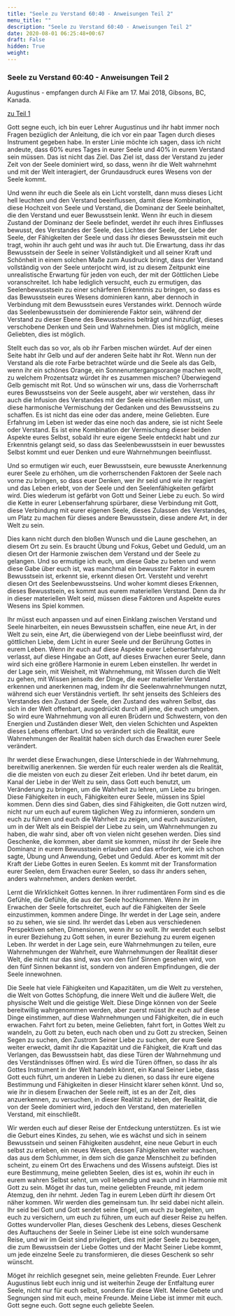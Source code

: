 ```yaml
---
title: "Seele zu Verstand 60:40 - Anweisungen Teil 2"
menu_title: ""
description: "Seele zu Verstand 60:40 - Anweisungen Teil 2"
date: 2020-08-01 06:25:48+00:67
draft: False
hidden: True
weight:
---
```

### Seele zu Verstand 60:40 - Anweisungen Teil 2

Augustinus - empfangen durch Al Fike am 17. Mai 2018, Gibsons, BC, Kanada.

[zu Teil 1](/aktuelle-botschaften/aktuelle-botschaften-in-reihenfolge-des-datums/aktuelle-botschaften-2018/seele-zu-verstand-6040-anweisungen-teil-1-af-augustinus-15-mai-2018/)

Gott segne euch, ich bin euer Lehrer Augustinus und ihr habt immer noch Fragen bezüglich der Anleitung, die ich vor ein paar Tagen durch dieses Instrument gegeben habe. In erster Linie möchte ich sagen, dass ich nicht andeute, dass 60% eures Tages in eurer Seele und 40% in eurem Verstand sein müssen. Das ist nicht das Ziel. Das Ziel ist, dass der Verstand zu jeder Zeit von der Seele dominiert wird, so dass, wenn ihr die Welt wahrnehmt und mit der Welt interagiert, der Grundausdruck eures Wesens von der Seele kommt.

Und wenn ihr euch die Seele als ein Licht vorstellt, dann muss dieses Licht hell leuchten und den Verstand beeinflussen, damit diese Kombination, diese Hochzeit von Seele und Verstand, die Dominanz der Seele beinhaltet, die den Verstand und euer Bewusstsein lenkt. Wenn ihr euch in diesem Zustand der Dominanz der Seele befindet, werdet ihr euch ihres Einflusses bewusst, des Verstandes der Seele, des Lichtes der Seele, der Liebe der Seele, der Fähigkeiten der Seele und dass ihr dieses Bewusstsein mit euch tragt, wohin ihr auch geht und was ihr auch tut. Die Erwartung, dass ihr das Bewusstsein der Seele in seiner Vollständigkeit und all seiner Kraft und Schönheit in einem solchen Maße zum Ausdruck bringt, dass der Verstand vollständig von der Seele unterjocht wird, ist zu diesem Zeitpunkt eine unrealistische Erwartung für jeden von euch, der mit der Göttlichen Liebe voranschreitet. Ich habe lediglich versucht, euch zu ermutigen, das Seelenbewusstsein zu einer schärferen Erkenntnis zu bringen, so dass es das Bewusstsein eures Wesens dominieren kann, aber dennoch in Verbindung mit dem Bewusstsein eures Verstandes wirkt. Dennoch würde das Seelenbewusstsein der dominierende Faktor sein, während der Verstand zu dieser Ebene des Bewusstseins beiträgt und hinzufügt, dieses verschobene Denken und Sein und Wahrnehmen. Dies ist möglich, meine Geliebten, dies ist möglich.

Stellt euch das so vor, als ob ihr Farben mischen würdet. Auf der einen Seite habt ihr Gelb und auf der anderen Seite habt ihr Rot. Wenn nun der Verstand als die rote Farbe betrachtet würde und die Seele als das Gelb, wenn ihr ein schönes Orange, ein Sonnenuntergangsorange machen wollt, zu welchem Prozentsatz würdet ihr es zusammen mischen? Überwiegend Gelb gemischt mit Rot. Und so wünschen wir uns, dass die Vorherrschaft eures Bewusstseins von der Seele ausgeht, aber wir verstehen, dass ihr auch die Infusion des Verstandes mit der Seele einschließen müsst, um diese harmonische Vermischung der Gedanken und des Bewusstseins zu schaffen. Es ist nicht das eine oder das andere, meine Geliebten. Eure Erfahrung im Leben ist weder das eine noch das andere, sie ist nicht Seele oder Verstand. Es ist eine Kombination der Vermischung dieser beiden Aspekte eures Selbst, sobald ihr eure eigene Seele entdeckt habt und zur Erkenntnis gelangt seid, so dass das Seelenbewusstsein in euer bewusstes Selbst kommt und euer Denken und eure Wahrnehmungen beeinflusst.

Und so ermutigen wir euch, euer Bewusstsein, eure bewusste Anerkennung eurer Seele zu erhöhen, um die vorherrschenden Faktoren der Seele nach vorne zu bringen, so dass euer Denken, wer ihr seid und wie ihr reagiert und das Leben erlebt, von der Seele und den Seelenfähigkeiten gefärbt wird. Dies wiederum ist gefärbt von Gott und Seiner Liebe zu euch. So wird die Kette in eurer Lebenserfahrung spürbarer, diese Verbindung mit Gott, diese Verbindung mit eurer eigenen Seele, dieses Zulassen des Verstandes, um Platz zu machen für dieses andere Bewusstsein, diese andere Art, in der Welt zu sein.

Dies kann nicht durch den bloßen Wunsch und die Laune geschehen, an diesem Ort zu sein. Es braucht Übung und Fokus, Gebet und Geduld, um an diesen Ort der Harmonie zwischen dem Verstand und der Seele zu gelangen. Und so ermutige ich euch, um diese Gabe zu beten und wenn diese Gabe über euch ist, was manchmal ein bewusster Faktor in eurem Bewusstsein ist, erkennt sie, erkennt diesen Ort. Versteht und verehrt diesen Ort des Seelenbewusstseins. Und woher kommt dieses Erkennen, dieses Bewusstsein, es kommt aus eurem materiellen Verstand. Denn da ihr in dieser materiellen Welt seid, müssen diese Faktoren und Aspekte eures Wesens ins Spiel kommen.

Ihr müsst euch anpassen und auf einen Einklang zwischen Verstand und Seele hinarbeiten, ein neues Bewusstsein schaffen, eine neue Art, in der Welt zu sein, eine Art, die überwiegend von der Liebe beeinflusst wird, der göttlichen Liebe, dem Licht in eurer Seele und der Berührung Gottes in eurem Leben. Wenn ihr euch auf diese Aspekte eurer Lebenserfahrung verlasst, auf diese Hingabe an Gott, auf dieses Erwachen eurer Seele, dann wird sich eine größere Harmonie in eurem Leben einstellen. Ihr werdet in der Lage sein, mit Weisheit, mit Wahrnehmung, mit Wissen durch die Welt zu gehen, mit Wissen jenseits der Dinge, die euer materieller Verstand erkennen und anerkennen mag, indem ihr die Seelenwahrnehmungen nutzt, während sich euer Verständnis vertieft. Ihr seht jenseits des Schleiers des Verstandes den Zustand der Seele, den Zustand des wahren Selbst, das sich in der Welt offenbart, ausgedrückt durch all jene, die euch umgeben. So wird eure Wahrnehmung von all euren Brüdern und Schwestern, von den Energien und Zuständen dieser Welt, den vielen Schichten und Aspekten dieses Lebens offenbart. Und so verändert sich die Realität, eure Wahrnehmungen der Realität haben sich durch das Erwachen eurer Seele verändert.

Ihr werdet diese Erwachungen, diese Unterschiede in der Wahrnehmung, bereitwillig anerkennen. Sie werden für euch realer werden als die Realität, die die meisten von euch zu dieser Zeit erleben. Und ihr betet darum, ein Kanal der Liebe in der Welt zu sein, dass Gott euch benutzt, um Veränderung zu bringen, um die Wahrheit zu lehren, um Liebe zu bringen. Diese Fähigkeiten in euch, Fähigkeiten eurer Seele, müssen ins Spiel kommen. Denn dies sind Gaben, dies sind Fähigkeiten, die Gott nutzen wird, nicht nur um euch auf eurem täglichen Weg zu informieren, sondern um euch zu führen und euch die Wahrheit zu zeigen, und euch auszurüsten, um in der Welt als ein Beispiel der Liebe zu sein, um Wahrnehmungen zu haben, die wahr sind, aber oft von vielen nicht gesehen werden. Dies sind Geschenke, die kommen, aber damit sie kommen, müsst ihr der Seele ihre Dominanz in eurem Bewusstsein erlauben und das erfordert, wie ich schon sagte, Übung und Anwendung, Gebet und Geduld. Aber es kommt mit der Kraft der Liebe Gottes in euren Seelen. Es kommt mit der Transformation eurer Seelen, dem Erwachen eurer Seelen, so dass ihr anders sehen, anders wahrnehmen, anders denken werdet.

Lernt die Wirklichkeit Gottes kennen. In ihrer rudimentären Form sind es die Gefühle, die Gefühle, die aus der Seele hochkommen. Wenn ihr im Erwachen der Seele fortschreitet, euch auf die Fähigkeiten der Seele einzustimmen, kommen andere Dinge. Ihr werdet in der Lage sein, andere so zu sehen, wie sie sind. Ihr werdet das Leben aus verschiedenen Perspektiven sehen, Dimensionen, wenn ihr so wollt. Ihr werdet euch selbst in eurer Beziehung zu Gott sehen, in eurer Beziehung zu eurem eigenen Leben. Ihr werdet in der Lage sein, eure Wahrnehmungen zu teilen, eure Wahrnehmungen der Wahrheit, eure Wahrnehmungen der Realität dieser Welt, die nicht nur das sind, was von den fünf Sinnen gesehen wird, von den fünf Sinnen bekannt ist, sondern von anderen Empfindungen, die der Seele innewohnen.

Die Seele hat viele Fähigkeiten und Kapazitäten, um die Welt zu verstehen, die Welt von Gottes Schöpfung, die innere Welt und die äußere Welt, die physische Welt und die geistige Welt. Diese Dinge können von der Seele bereitwillig wahrgenommen werden, aber zuerst müsst ihr euch auf diese Dinge einstimmen, auf diese Wahrnehmungen und Fähigkeiten, die in euch erwachen. Fahrt fort zu beten, meine Geliebten, fahrt fort, in Gottes Welt zu wandeln, zu Gott zu beten, euch nach oben und zu Gott zu strecken, Seinen Segen zu suchen, den Zustrom Seiner Liebe zu suchen, der eure Seele weiter erweckt, damit ihr die Kapazität und die Fähigkeit, die Kraft und das Verlangen, das Bewusstsein habt, das diese Türen der Wahrnehmung und des Verständnisses öffnen wird. Es wird die Türen öffnen, so dass ihr als Gottes Instrument in der Welt handeln könnt, ein Kanal Seiner Liebe, dass Gott euch führt, um anderen in Liebe zu dienen, so dass ihr eure eigene Bestimmung und Fähigkeiten in dieser Hinsicht klarer sehen könnt. Und so, wie ihr in diesem Erwachen der Seele reift, ist es an der Zeit, dies anzuerkennen, zu versuchen, in dieser Realität zu leben, der Realität, die von der Seele dominiert wird, jedoch den Verstand, den materiellen Verstand, mit einschließt.

Wir werden euch auf dieser Reise der Entdeckung unterstützen. Es ist wie die Geburt eines Kindes, zu sehen, wie es wächst und sich in seinem Bewusstsein und seinen Fähigkeiten ausdehnt, eine neue Geburt in euch selbst zu erleben, ein neues Wesen, dessen Fähigkeiten weiter wachsen, das aus dem Schlummer, in dem sich die ganze Menschheit zu befinden scheint, zu einem Ort des Erwachens und des Wissens aufsteigt. Dies ist eure Bestimmung, meine geliebten Seelen, dies ist es, wohin ihr euch in eurem wahren Selbst sehnt, um voll lebendig und wach und in Harmonie mit Gott zu sein. Möget ihr das tun, meine geliebten Freunde, mit jedem Atemzug, den ihr nehmt. Jeden Tag in eurem Leben dürft ihr diesem Ort näher kommen. Wir werden dies gemeinsam tun. Ihr seid dabei nicht allein. Ihr seid bei Gott und Gott sendet seine Engel, um euch zu begleiten, um euch zu versichern, um euch zu führen, um euch auf dieser Reise zu helfen. Gottes wundervoller Plan, dieses Geschenk des Lebens, dieses Geschenk des Auftauchens der Seele in Seiner Liebe ist eine solch wundersame Reise, und wir im Geist sind privilegiert, dies mit jeder Seele zu bezeugen, die zum Bewusstsein der Liebe Gottes und der Macht Seiner Liebe kommt, um jede einzelne Seele zu transformieren, die dieses Geschenk so sehr wünscht.

Möget ihr reichlich gesegnet sein, meine geliebten Freunde. Euer Lehrer Augustinus liebt euch innig und ist weiterhin Zeuge der Entfaltung eurer Seele, nicht nur für euch selbst, sondern für diese Welt. Meine Gebete und Segnungen sind mit euch, meine Freunde. Meine Liebe ist immer mit euch. Gott segne euch. Gott segne euch geliebte Seelen.
